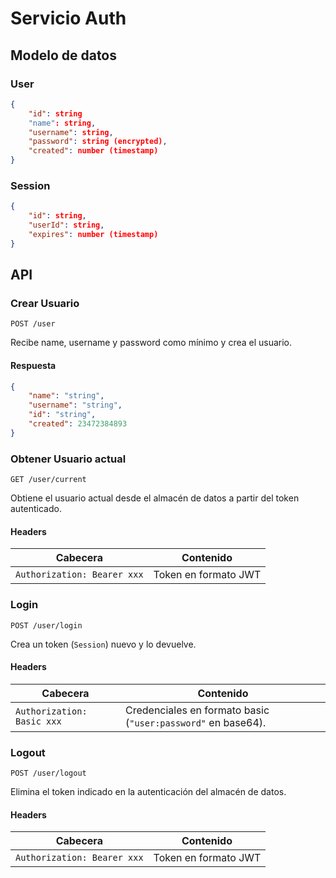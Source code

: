 
# Servicio Auth

## Modelo de datos

### User
```json
{
	"id": string
	"name": string,
	"username": string,
	"password": string (encrypted),
	"created": number (timestamp)
}
```

### Session
```json
{
	"id": string,
	"userId": string,
	"expires": number (timestamp)
}
```

## API


### Crear Usuario

`POST /user`

Recibe name, username y password como mínimo y crea el usuario.

#### Respuesta

```json
{
	"name": "string",
	"username": "string",
	"id": "string",
	"created": 23472384893
}
```

### Obtener Usuario actual

`GET /user/current`

Obtiene el usuario actual desde el almacén de datos a partir del token autenticado.

#### Headers
|Cabecera|Contenido|
|---|---|
|`Authorization: Bearer xxx`|Token en formato JWT|

### Login

`POST /user/login`

Crea un token (`Session`) nuevo y lo devuelve.

#### Headers
|Cabecera|Contenido|
|---|---|
|`Authorization: Basic xxx`|Credenciales en formato basic (`"user:password"` en base64).|

### Logout

`POST /user/logout`

Elimina el token indicado en la autenticación del almacén de datos.

#### Headers
|Cabecera|Contenido|
|---|---|
|`Authorization: Bearer xxx`|Token en formato JWT|

